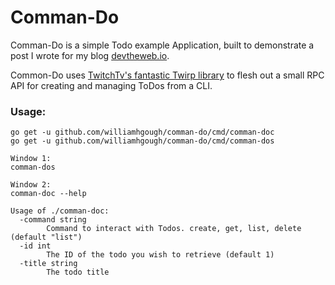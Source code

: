 # Comman-Do

Comman-Do is a simple Todo example Application, built to demonstrate a post I wrote for my blog [devtheweb.io](devtheweb.io).

Common-Do uses [TwitchTv's fantastic Twirp library](https://github.com/twitchtv/twirp) to flesh out a small RPC API for creating and managing ToDos from a CLI.

### Usage:
```
go get -u github.com/williamhgough/comman-do/cmd/comman-doc
go get -u github.com/williamhgough/comman-do/cmd/comman-dos

Window 1:
comman-dos

Window 2:
comman-doc --help

Usage of ./comman-doc:
  -command string
        Command to interact with Todos. create, get, list, delete (default "list")
  -id int
        The ID of the todo you wish to retrieve (default 1)
  -title string
        The todo title
```